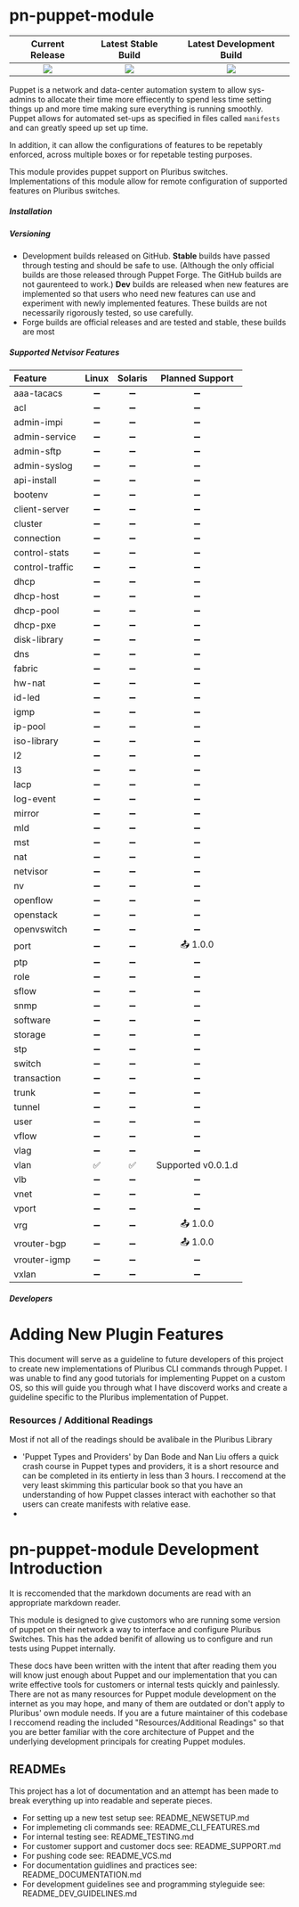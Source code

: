 # pn-puppet-module

| Current Release | Latest Stable Build | Latest Development Build |
|:---------------:|:-------------------:|:------------------------:|
|![](https://img.shields.io/badge/forge-na-red.svg) | ![](https://img.shields.io/badge/stable-na-red.svg) | ![](https://img.shields.io/badge/dev-na-red.svg) |

Puppet is a network and data-center automation system to allow sys-admins to allocate their time more effiecently to spend less time setting things up and more time making sure everything is running smoothly. Puppet allows for automated set-ups as specified in files called `manifests` and can greatly speed up set up time.

In addition, it can allow the configurations of features to be repetably enforced, across multiple boxes or for repetable testing purposes.

This module provides puppet support on Pluribus switches. Implementations of this module allow for remote configuration of supported features on Pluribus switches.

##### Installation

##### Versioning
- Development builds released on GitHub. **Stable** builds have passed through testing and should be safe to use. (Although the only official builds are those released through Puppet Forge. The GitHub builds are not gaurenteed to work.) **Dev** builds are released when new features are implemented so that users who need new features can use and experiment with newly implemented features. These builds are not necessarily rigorously tested, so use carefully.
- Forge builds are official releases and are tested and stable, these builds are most

##### Supported Netvisor Features
| Feature        | Linux            | Solaris          | Planned Support                   |
|:---------------|:----------------:|:----------------:|:---------------------------------:|
|aaa-tacacs      |:heavy_minus_sign:|:heavy_minus_sign:|:heavy_minus_sign:                 |
|acl             |:heavy_minus_sign:|:heavy_minus_sign:|:heavy_minus_sign:                 |
|admin-impi      |:heavy_minus_sign:|:heavy_minus_sign:|:heavy_minus_sign:                 |
|admin-service   |:heavy_minus_sign:|:heavy_minus_sign:|:heavy_minus_sign:                 |
|admin-sftp      |:heavy_minus_sign:|:heavy_minus_sign:|:heavy_minus_sign:                 |
|admin-syslog    |:heavy_minus_sign:|:heavy_minus_sign:|:heavy_minus_sign:                 |
|api-install     |:heavy_minus_sign:|:heavy_minus_sign:|:heavy_minus_sign:                 |
|bootenv         |:heavy_minus_sign:|:heavy_minus_sign:|:heavy_minus_sign:                 |
|client-server   |:heavy_minus_sign:|:heavy_minus_sign:|:heavy_minus_sign:                 |
|cluster         |:heavy_minus_sign:|:heavy_minus_sign:|:heavy_minus_sign:                 |
|connection      |:heavy_minus_sign:|:heavy_minus_sign:|:heavy_minus_sign:                 |
|control-stats   |:heavy_minus_sign:|:heavy_minus_sign:|:heavy_minus_sign:                 |
|control-traffic |:heavy_minus_sign:|:heavy_minus_sign:|:heavy_minus_sign:                 |
|dhcp            |:heavy_minus_sign:|:heavy_minus_sign:|:heavy_minus_sign:                 |
|dhcp-host       |:heavy_minus_sign:|:heavy_minus_sign:|:heavy_minus_sign:                 |
|dhcp-pool       |:heavy_minus_sign:|:heavy_minus_sign:|:heavy_minus_sign:                 |
|dhcp-pxe        |:heavy_minus_sign:|:heavy_minus_sign:|:heavy_minus_sign:                 |
|disk-library    |:heavy_minus_sign:|:heavy_minus_sign:|:heavy_minus_sign:                 |
|dns             |:heavy_minus_sign:|:heavy_minus_sign:|:heavy_minus_sign:                 |
|fabric          |:heavy_minus_sign:|:heavy_minus_sign:|:heavy_minus_sign:                 |
|hw-nat          |:heavy_minus_sign:|:heavy_minus_sign:|:heavy_minus_sign:                 |
|id-led          |:heavy_minus_sign:|:heavy_minus_sign:|:heavy_minus_sign:                 |
|igmp            |:heavy_minus_sign:|:heavy_minus_sign:|:heavy_minus_sign:                 |
|ip-pool         |:heavy_minus_sign:|:heavy_minus_sign:|:heavy_minus_sign:                 |
|iso-library     |:heavy_minus_sign:|:heavy_minus_sign:|:heavy_minus_sign:                 |
|l2              |:heavy_minus_sign:|:heavy_minus_sign:|:heavy_minus_sign:                 |
|l3              |:heavy_minus_sign:|:heavy_minus_sign:|:heavy_minus_sign:                 |
|lacp            |:heavy_minus_sign:|:heavy_minus_sign:|:heavy_minus_sign:                 |
|log-event       |:heavy_minus_sign:|:heavy_minus_sign:|:heavy_minus_sign:                 |
|mirror          |:heavy_minus_sign:|:heavy_minus_sign:|:heavy_minus_sign:                 |
|mld             |:heavy_minus_sign:|:heavy_minus_sign:|:heavy_minus_sign:                 |
|mst             |:heavy_minus_sign:|:heavy_minus_sign:|:heavy_minus_sign:                 |
|nat             |:heavy_minus_sign:|:heavy_minus_sign:|:heavy_minus_sign:                 |
|netvisor        |:heavy_minus_sign:|:heavy_minus_sign:|:heavy_minus_sign:                 |
|nv              |:heavy_minus_sign:|:heavy_minus_sign:|:heavy_minus_sign:                 |
|openflow        |:heavy_minus_sign:|:heavy_minus_sign:|:heavy_minus_sign:                 |
|openstack       |:heavy_minus_sign:|:heavy_minus_sign:|:heavy_minus_sign:                 |
|openvswitch     |:heavy_minus_sign:|:heavy_minus_sign:|:heavy_minus_sign:                 |
|port            |:heavy_minus_sign:|:heavy_minus_sign:|:outbox_tray: 1.0.0                |
|ptp             |:heavy_minus_sign:|:heavy_minus_sign:|:heavy_minus_sign:                 |
|role            |:heavy_minus_sign:|:heavy_minus_sign:|:heavy_minus_sign:                 |
|sflow           |:heavy_minus_sign:|:heavy_minus_sign:|:heavy_minus_sign:                 |
|snmp            |:heavy_minus_sign:|:heavy_minus_sign:|:heavy_minus_sign:                 |
|software        |:heavy_minus_sign:|:heavy_minus_sign:|:heavy_minus_sign:                 |
|storage         |:heavy_minus_sign:|:heavy_minus_sign:|:heavy_minus_sign:                 |
|stp             |:heavy_minus_sign:|:heavy_minus_sign:|:heavy_minus_sign:                 |
|switch          |:heavy_minus_sign:|:heavy_minus_sign:|:heavy_minus_sign:                 |
|transaction     |:heavy_minus_sign:|:heavy_minus_sign:|:heavy_minus_sign:                 |
|trunk           |:heavy_minus_sign:|:heavy_minus_sign:|:heavy_minus_sign:                 |
|tunnel          |:heavy_minus_sign:|:heavy_minus_sign:|:heavy_minus_sign:                 |
|user            |:heavy_minus_sign:|:heavy_minus_sign:|:heavy_minus_sign:                 |
|vflow           |:heavy_minus_sign:|:heavy_minus_sign:|:heavy_minus_sign:                 |
|vlag            |:heavy_minus_sign:|:heavy_minus_sign:|:heavy_minus_sign:                 |
|vlan            |:white_check_mark:|:white_check_mark:|Supported v0.0.1.d                 |
|vlb             |:heavy_minus_sign:|:heavy_minus_sign:|:heavy_minus_sign:                 |
|vnet            |:heavy_minus_sign:|:heavy_minus_sign:|:heavy_minus_sign:                 |
|vport           |:heavy_minus_sign:|:heavy_minus_sign:|:heavy_minus_sign:                 |
|vrg             |:heavy_minus_sign:|:heavy_minus_sign:|:outbox_tray: 1.0.0                |
|vrouter-bgp     |:heavy_minus_sign:|:heavy_minus_sign:|:outbox_tray: 1.0.0                |
|vrouter-igmp    |:heavy_minus_sign:|:heavy_minus_sign:|:heavy_minus_sign:                 |
|vxlan           |:heavy_minus_sign:|:heavy_minus_sign:|:heavy_minus_sign:                 |

##### Developers

# Adding New Plugin Features
This document will serve as a guideline to future developers of this project to create new implementations of Pluribus CLI commands through Puppet. I was unable to find any good tutorials for implementing Puppet on a custom OS, so this will guide you through what I have discoverd works and create a guideline specific to the Pluribus implementation of Puppet.

### Resources / Additional Readings
Most if not all of the readings should be avalibale in the Pluribus Library
- 'Puppet Types and Providers' by Dan Bode and Nan Liu offers a quick crash course in Puppet types and providers, it is a short resource and can be completed in its entierty in less than 3 hours. I reccomend at the very least skimming this particular book so that you have an understanding of how Puppet classes interact with eachother so that users can create manifests with relative ease.
- 
# pn-puppet-module Development Introduction
It is reccomended that the markdown documents are read with an appropriate markdown reader.

This module is designed to give customors who are running some version of puppet on their network a way to interface and configure Pluribus Switches. This has the added benifit of allowing us to configure and run tests using Puppet internally.

These docs have been written with the intent that after reading them you will know just enough about Puppet and our implementation that you can write effective tools for customers or internal tests quickly and painlessly. There are not as many resources for Puppet module development on the internet as you may hope, and many of them are outdated or don't apply to Pluribus' own module needs. If you are a future maintainer of this codebase I reccomend reading the included "Resources/Additional Readings" so that you are better familiar with the core architecture of Puppet and the underlying development principals for creating Puppet modules.

## READMEs
This project has a lot of documentation and an attempt has been made to break everything up into readable and seperate pieces.
- For setting up a new test setup see: README_NEWSETUP.md
- For implemeting cli commands see: README_CLI_FEATURES.md
- For internal testing see: README_TESTING.md
- For customer support and customer docs see: README_SUPPORT.md
- For pushing code see: README_VCS.md
- For documentation guidlines and practices see: README_DOCUMENTATION.md
- For development guidelines see and programming styleguide see: README_DEV_GUIDELINES.md